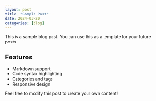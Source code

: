 ```yaml
---
layout: post
title: "Sample Post"
date: 2024-03-20
categories: [blog]
---
```


This is a sample blog post. You can use this as a template for your future posts.

## Features

- Markdown support
- Code syntax highlighting
- Categories and tags
- Responsive design

Feel free to modify this post to create your own content! 